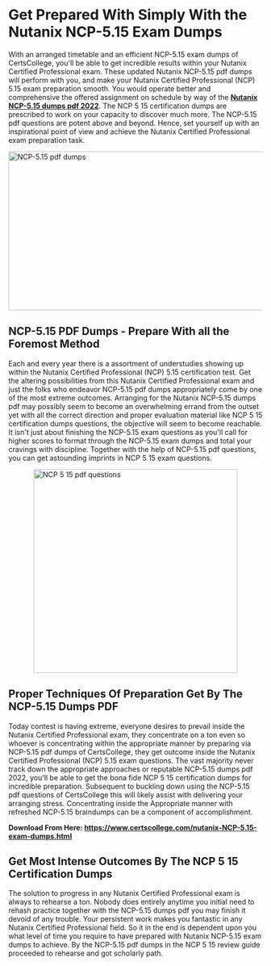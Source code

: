 <h1><strong>Get Prepared With Simply With the Nutanix NCP-5.15 Exam Dumps&nbsp;</strong></h1>
<p><span style="font-weight: 400;">With an arranged timetable and an efficient  NCP-5.15 exam dumps of CertsCollege, you'll be able to get incredible results within your Nutanix Certified Professional exam. These updated Nutanix NCP-5.15 pdf dumps will perform with you, and make your Nutanix Certified Professional (NCP) 5.15 exam preparation smooth. You would operate better and comprehensive the offered assignment on schedule by way of the <strong><a href="https://www.certscollege.com/nutanix-NCP-5.15-exam-dumps.html">Nutanix NCP-5.15 dumps pdf 2022</a></strong>. The NCP 5 15 certification dumps are prescribed to work on your capacity to discover much more. The  NCP-5.15 pdf questions are potent above and beyond. Hence, set yourself up with an inspirational point of view and achieve the Nutanix Certified Professional exam preparation task.&nbsp;</span></p>
<p><span style="font-weight: 400;"><img style="display: block; margin-left: auto; margin-right: auto;" src="https://i.ibb.co/CPDK3ps/Yellow-and-Blue-Initiative-Blog-Banner.png" alt="NCP-5.15 pdf dumps" width="559" height="315" /></span></p>
<h2><strong>NCP-5.15 PDF Dumps - Prepare With all the Foremost Method</strong></h2>
<p><span style="font-weight: 400;">Each and every year there is a assortment of understudies showing up within the Nutanix Certified Professional (NCP) 5.15 certification test. Get the altering possibilities from this Nutanix Certified Professional exam and just the folks who endeavor NCP-5.15 pdf dumps appropriately come by one of the most extreme outcomes. Arranging for the Nutanix NCP-5.15 dumps pdf may possibly seem to become an overwhelming errand from the outset yet with all the correct direction and proper evaluation material like NCP 5 15 certification dumps questions, the objective will seem to become reachable. It isn't just about finishing the NCP-5.15 exam questions as you'll call for higher scores to format through the NCP-5.15 exam dumps and total your cravings with discipline. Together with the help of NCP-5.15 pdf questions, you can get astounding imprints in NCP 5 15 exam questions.</span></p>
<p><span style="font-weight: 400;"><a href="https://tinyurl.com/y7h2c6f5"><img style="display: block; margin-left: auto; margin-right: auto;" src="https://i.ibb.co/9tMrhdY/Teacher-Appreciation-Invitation.png" alt="NCP 5 15 pdf questions " width="404" height="404" /></a></span></p>
<h2><strong>Proper Techniques Of Preparation Get By The NCP-5.15 Dumps PDF</strong></h2>
<p><span style="font-weight: 400;">Today contest is having extreme, everyone desires to prevail inside the Nutanix Certified Professional exam, they concentrate on a ton even so whoever is concentrating within the appropriate manner by preparing via NCP-5.15 pdf dumps of CertsCollege, they get outcome inside the Nutanix Certified Professional (NCP) 5.15 exam questions. The vast majority never track down the appropriate approaches or reputable NCP-5.15 dumps pdf 2022, you'll be able to get the bona fide NCP 5 15 certification dumps for incredible preparation. Subsequent to buckling down using the  NCP-5.15 pdf questions of CertsCollege this will likely assist with delivering your arranging stress. Concentrating inside the Appropriate manner with refreshed NCP-5.15 braindumps can be a component of accomplishment.</span></p>
<p><span style="font-weight: 400;"><strong>Download From Here: <a href="https://www.certscollege.com/nutanix-NCP-5.15-exam-dumps.html">https://www.certscollege.com/nutanix-NCP-5.15-exam-dumps.html</a></strong></span></p>
<h2><strong>Get Most Intense Outcomes By The NCP 5 15 Certification Dumps</strong></h2>
<p><span style="font-weight: 400;">The solution to progress in any Nutanix Certified Professional exam is always to rehearse a ton. Nobody does entirely anytime you initial need to rehash practice together with the NCP-5.15 dumps pdf you may finish it devoid of any trouble. Your persistent work makes you fantastic in any Nutanix Certified Professional field. So it in the end is dependent upon you what level of time you require to have prepared with Nutanix NCP-5.15 exam dumps to achieve. By the NCP-5.15 pdf dumps in the NCP 5 15 review guide proceeded to rehearse and got scholarly path.</span></p>
